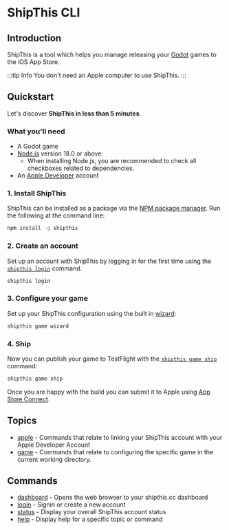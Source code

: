 # ShipThis CLI

## Introduction

ShipThis is a tool which helps you manage releasing your [Godot](https://godotengine.org/) games to the iOS App Store.

:::tip Info
You don't need an Apple computer to use ShipThis.
:::

## Quickstart

Let's discover **ShipThis in less than 5 minutes**.

### What you'll need

- A Godot game
- [Node.js](https://nodejs.org/en/download/) version 18.0 or above:
  - When installing Node.js, you are recommended to check all checkboxes related to dependencies.
- An [Apple Developer](https://developer.apple.com) account

### 1. Install ShipThis

ShipThis can be installed as a package via the [NPM package manager](https://www.npmjs.com/). Run the following at the command line:

```bash
npm install -g shipthis
```

### 2. Create an account

Set up an account with ShipThis by logging in for the first time using the [`shipthis login`](https://shipthis.cc/docs/reference/login) command.

```bash
shipthis login
```

### 3. Configure your game

Set up your ShipThis configuration using the built in [wizard](https://shipthis.cc/docs/wizard):

```bash
shipthis game wizard
```

### 4. Ship

Now you can publish your game to TestFlight with the [`shipthis game ship`](https://shipthis.cc/docs/reference/game/ship) command:

```bash
shipthis game ship
```

Once you are happy with the build you can submit it to Apple using [App Store
Connect](https://appstoreconnect.apple.com/).


## Topics

- [apple](https://shipthis.cc/docs/reference/apple) - Commands that relate to linking your ShipThis account with your Apple Developer Account
- [game](https://shipthis.cc/docs/reference/game) - Commands that relate to configuring the specific game in the current working directory.

## Commands

- [dashboard](https://shipthis.cc/docs/reference/dashboard) - Opens the web browser to your shipthis.cc dashboard
- [login](https://shipthis.cc/docs/reference/login) - Signin or create a new account
- [status](https://shipthis.cc/docs/reference/status) - Display your overall ShipThis account status
- [help](https://shipthis.cc/docs/reference/help) - Display help for a specific topic or command
